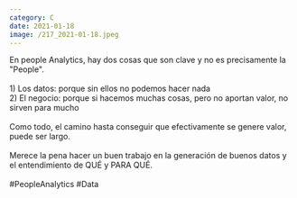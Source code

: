 ```yaml
--- 
category: C 
date: 2021-01-18 
image: /217_2021-01-18.jpeg 
--- 
```


En people Analytics, hay dos cosas que son clave y no es precisamente la "People". <br><br>1) Los datos: porque sin ellos no podemos hacer nada<br>2) El negocio: porque si hacemos muchas cosas, pero no aportan valor, no sirven para mucho<br><br>Como todo, el camino hasta conseguir que efectivamente se genere valor, puede ser largo. <br><br>Merece la pena hacer un buen trabajo en la generación de buenos datos y el entendimiento de QUÉ y PARA QUÉ. <br><br>#PeopleAnalytics #Data